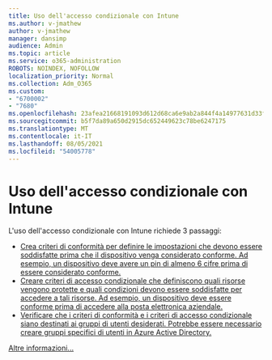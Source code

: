 ```yaml
---
title: Uso dell'accesso condizionale con Intune
ms.author: v-jmathew
author: v-jmathew
manager: dansimp
audience: Admin
ms.topic: article
ms.service: o365-administration
ROBOTS: NOINDEX, NOFOLLOW
localization_priority: Normal
ms.collection: Adm_O365
ms.custom:
- "6700002"
- "7680"
ms.openlocfilehash: 23afea21668191093d612d68ca6e9ab2a844f4a14977631d33f4fd956fc3c4e7
ms.sourcegitcommit: b5f7da89a650d2915dc652449623c78be6247175
ms.translationtype: MT
ms.contentlocale: it-IT
ms.lasthandoff: 08/05/2021
ms.locfileid: "54005778"
---
```

# <a name="using-conditional-access-with-intune"></a>Uso dell'accesso condizionale con Intune

L'uso dell'accesso condizionale con Intune richiede 3 passaggi:

- [Crea criteri di conformità per definire le impostazioni che devono essere soddisfatte prima che il dispositivo venga considerato conforme. Ad esempio, un dispositivo deve avere un pin di almeno 6 cifre prima di essere considerato conforme.](https://docs.microsoft.com/mem/intune/protect/create-compliance-policy)
- [Creare criteri di accesso condizionale che definiscono quali risorse vengono protette e quali condizioni devono essere soddisfatte per accedere a tali risorse. Ad esempio, un dispositivo deve essere conforme prima di accedere alla posta elettronica aziendale.](https://docs.microsoft.com/mem/intune/protect/tutorial-protect-email-on-unmanaged-devices#create-conditional-access-policies)
- [Verificare che i criteri di conformità e i criteri di accesso condizionale siano destinati ai gruppi di utenti desiderati. Potrebbe essere necessario creare gruppi specifici di utenti in Azure Active Directory.](https://docs.microsoft.com/troubleshoot/mem/intune/troubleshoot-conditional-access)

[Altre informazioni...](https://docs.microsoft.com/mem/intune/protect/device-compliance-get-started)
